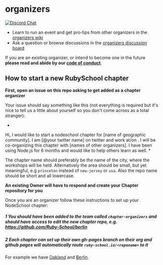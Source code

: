 # organizers

[![Discord Chat](https://discordapp.com/api/guilds/547008165066047518/widget.png?style=banner2)](https://discord.gg/hz4WSj)

- Learn to run an event and get pro-tips from other organizers in the [organizers wiki](https://github.com/Ruby-School/organizers/wiki)
- Ask a question or browse discussions in the [organizers discussion board](https://github.com/Ruby-School/organizers/issues)

If you are an existing organizer, or intend to become one in the future **please read and abide by our [code of conduct](https://github.com/Ruby-School/organizers/blob/master/code_of_conduct.md)**.

## How to start a new RubySchool chapter

**First, open an issue on this repo asking to get added as a chapter organizer**

Your issue should say something like this (not everything is required but it's nice to tell us a little about yourself so you don't come across as a total stranger):

*
Hi, I would like to start a nodeschool chapter for [name of geographic community]. I am [@your twitter name] on twitter and work at/on <name of company or project>. I will be co-organizing this chapter with [names of other organizers]. I have been using Node.js for 6 months and would like to help others learn as well.
*

The chapter name should preferably be the name of the city, where the workshops will
be held. Alternatively the area should be small, but yet meaningful, e.g `princeton` instead of
`new-jersey` or `usa`. Also the repo name should be short and all lowercase.

**An existing Owner will have to respond and create your Chapter repository for you**

Once you are an organizer follow these instructions to set up your NodeSchool chapter:

##### 1 You should have been added to the team called `chapter-organizers` and should have access to edit the new chapter repo, e.g. https://github.com/Ruby-School/berlin

##### 2 Each chapter can set up their own gh-pages branch on their org and github pages will automatically route `ruby-school.io/<reponame>` to it
For example we have [Oakland](https://github.com/ruby-school/oakland) and [Berlin](https://github.com/ruby-school/berlin).
